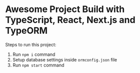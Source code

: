 # Awesome Project Build with TypeScript, React, Next.js and TypeORM

Steps to run this project:

1. Run `npm i` command
2. Setup database settings inside `ormconfig.json` file
3. Run `npm start` command
